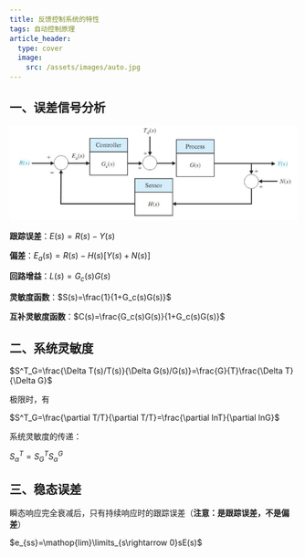 ```yaml
---
title: 反馈控制系统的特性
tags: 自动控制原理
article_header:
  type: cover
  image:
    src: /assets/images/auto.jpg
---
```


<!--more-->

## 一、误差信号分析

![](/assets/images/control_system/feedback/1.png)

**跟踪误差**：$E(s)=R(s)-Y(s)$

**偏差**：$E_a(s)=R(s)-H(s)[Y(s)+N(s)]$

**回路增益**：$L(s)=G_c(s)G(s)$

**灵敏度函数**：$S(s)=\frac{1}{1+G_c(s)G(s)}$

**互补灵敏度函数**：$C(s)=\frac{G_c(s)G(s)}{1+G_c(s)G(s)}$

## 二、系统灵敏度

$S^T_G=\frac{\Delta T(s)/T(s)}{\Delta G(s)/G(s)}=\frac{G}{T}\frac{\Delta T}{\Delta G}$

极限时，有

$S^T_G=\frac{\partial T/T}{\partial T/T}=\frac{\partial lnT}{\partial lnG}$

系统灵敏度的传递：

$S^T_{\alpha}=S^T_GS^G_{\alpha}$

## 三、稳态误差

瞬态响应完全衰减后，只有持续响应时的跟踪误差（**注意：是跟踪误差，不是偏差**）  

$e_{ss}=\mathop{lim}\limits_{s\rightarrow 0}sE(s)$

